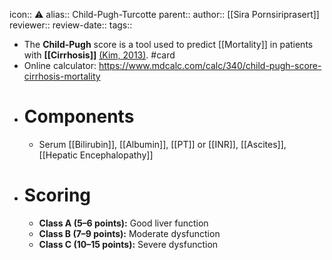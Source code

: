 icon:: ⚠️
alias:: Child-Pugh-Turcotte
parent::
author:: [[Sira Pornsiriprasert]] 
reviewer::
review-date::
tags::

- The **Child-Pugh** score is a tool used to predict [[Mortality]] in patients with **[[Cirrhosis]]** [(Kim, 2013)]([[References/kimImportantPredictorMortality2013]]). #card
- Online calculator: https://www.mdcalc.com/calc/340/child-pugh-score-cirrhosis-mortality
- # Components
	- Serum [[Bilirubin]], [[Albumin]], [[PT]] or [[INR]], [[Ascites]], [[Hepatic Encephalopathy]]
- # Scoring
	- **Class A (5–6 points):** Good liver function
	- **Class B (7–9 points):** Moderate dysfunction
	- **Class C (10–15 points):** Severe dysfunction